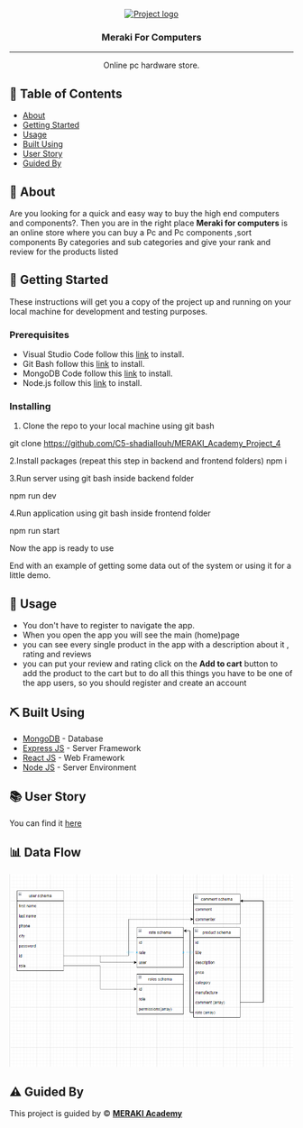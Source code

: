 <p align="center">
  <a href="" rel="noopener">
 <img width=500px height=200px src="https://i.ibb.co/D56r3v7/logo.png" alt="Project logo"></a>
</p>

<h3 align="center">Meraki For Computers</h3>

---

<p align="center"> Online pc hardware store.
    <br> 
</p>

## 📝 Table of Contents

- [About](#about)
- [Getting Started](#getting_started)
- [Usage](#usage)
- [Built Using](#built_using)
- [User Story](#user_story)
- [Guided By](#guided_by)

## 🧐 About <a name = "about"></a>
Are you looking for a quick and easy way to buy the high end computers and components?. Then you are in the right place **Meraki for computers** is an online store where you can buy a Pc and Pc components ,sort components By categories and sub categories and give your rank and review for the products listed

## 🏁 Getting Started <a name = "getting_started"></a>

These instructions will get you a copy of the project up and running on your local machine for development and testing purposes.

### Prerequisites
+ Visual Studio Code follow this [link](https://code.visualstudio.com/download) to install.
+ Git Bash follow this [link](https://git-scm.com/download/win) to install.
+ MongoDB Code follow this [link](https://www.mongodb.com/try/download/community) to install.
+ Node.js follow this [link](https://nodejs.org/en/download/) to install.


### Installing

1. Clone the repo to your local machine using git bash

git clone https://github.com/C5-shadiallouh/MERAKI_Academy_Project_4

2.Install packages (repeat this step in backend and frontend folders)
npm i

3.Run server using git bash inside backend folder

npm run dev

4.Run application using git bash inside frontend folder

npm run start

Now the app is ready to use

End with an example of getting some data out of the system or using it for a little demo.

## 🎈 Usage <a name="usage"></a>

+ You don't have to register to navigate the app.
+ When you open the app you will see the main (home)page
+ you can see every  single product in the app with a description about it , rating and reviews 
+ you can put your review and rating  click on the **Add to cart** button to add the product to the cart but to do all this things you have to be one of the app users, so you should register and create an account  

## ⛏️ Built Using <a name = "built_using"></a>

- [MongoDB](https://www.mongodb.com/) - Database
- [Express JS](https://expressjs.com/) - Server Framework
- [React JS](https://https://reactjs.org/) - Web Framework
- [Node JS](https://nodejs.org/en/) - Server Environment

## 📚 User Story <a name = "user_story"></a>

You can find it [here](https://trello.com/b/6cCZoVWq/g18shadimerakiacademyproject4)

## 📊 Data Flow <a name = "user_story"></a>

[![Data Flow](/assets/images/diagram.png)](https://trello.com/c/RqeDMHbJ/2-database-diagram)

## ⚠️ Guided By <a name = "guided_by"></a>

This project is guided by ©️ **[MERAKI Academy](https://www.meraki-academy.org)**



